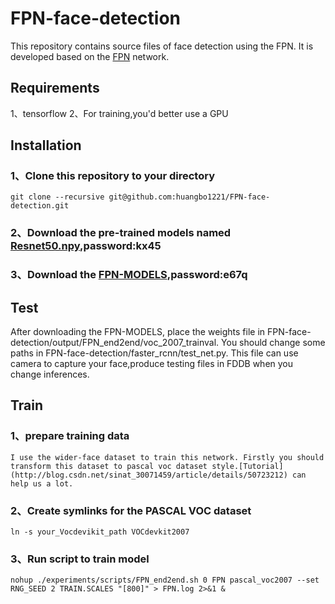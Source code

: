 **FPN-face-detection**
========================
This repository contains source files of face detection using the FPN. It is developed based on the [FPN](https://github.com/xmyqsh/FPN) network.

**Requirements**
---------
1、tensorflow
2、For training,you'd better use a GPU

**Installation**
----------------
### 1、Clone this repository to your directory
    git clone --recursive git@github.com:huangbo1221/FPN-face-detection.git

### 2、Download the pre-trained models named [Resnet50.npy](https://pan.baidu.com/s/1gfOYAbD),password:kx45

### 3、Download the [FPN-MODELS](https://pan.baidu.com/s/1eS6JGUQ),password:e67q

**Test**
----------
After downloading the FPN-MODELS, place the weights file in FPN-face-detection/output/FPN_end2end/voc_2007_trainval. You should change some paths in FPN-face-detection/faster_rcnn/test_net.py. This file can use camera to capture your face,produce testing files in FDDB when you change inferences.

**Train**
----------
### 1、prepare training data
    I use the wider-face dataset to train this network. Firstly you should transform this dataset to pascal voc dataset style.[Tutorial](http://blog.csdn.net/sinat_30071459/article/details/50723212) can help us a lot.

### 2、Create symlinks for the PASCAL VOC dataset
    ln -s your_Vocdevikit_path VOCdevkit2007

### 3、Run script to train model
    nohup ./experiments/scripts/FPN_end2end.sh 0 FPN pascal_voc2007 --set RNG_SEED 2 TRAIN.SCALES "[800]" > FPN.log 2>&1 &
